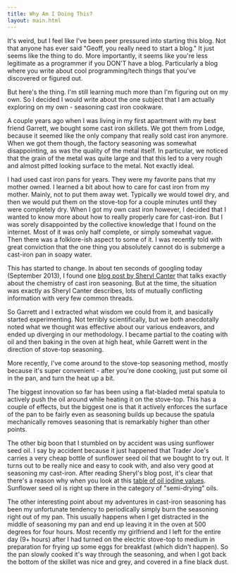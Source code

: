 ```yaml
---
title: Why Am I Doing This?
layout: main.html
---
```

It's weird, but I feel like I've been peer pressured into starting
this blog.  Not that anyone has ever said "Geoff, you really need to
start a blog."  It just seems like the thing to do.  More importantly,
it seems like you're less legitimate as a programmer if you DON'T have
a blog.  Particularly a blog where you write about cool
programming/tech things that you've discovered or figured out.

But here's the thing.  I'm still learning much more than I'm figuring
out on my own.  So I decided I would write about the one subject that
I am actually exploring on my own - seasoning cast iron cookware.

A couple years ago when I was living in my first apartment with my
best friend Garrett, we bought some cast iron skillets.  We got them
from Lodge, because it seemed like the only company that really sold
cast iron anymore.  When we got them though, the factory seasoning was
somewhat disappointing, as was the quality of the metal itself.  In
particular, we noticed that the grain of the metal was quite large and
that this led to a very rough and almost pitted looking surface to the
metal.  Not exactly ideal.

I had used cast iron pans for years.  They were my favorite pans that
my mother owned.  I learned a bit about how to care for cast iron from
my mother.  Mainly, not to put them away wet.  Typically we would
towel dry, and then we would put them on the stove-top for a couple
minutes until they were completely dry.  When I got my own cast iron
however, I decided that I wanted to know more about how to really
properly care for cast-iron.  But I was sorely disappointed by the
collective knowledge that I found on the internet.  Most of it was
only half complete, or simply somewhat vague.  Then there was a
folklore-ish aspect to some of it.  I was recently told with great
conviction that the one thing you absolutely cannot do is submerge a
cast-iron pan in soapy water.

This has started to change.  In about ten seconds of googling today
(September 2013), I found one [blog post by Sheryl Canter][castchem] that
talks exactly about the chemistry of cast iron seasoning.  But at the
time, the situation was exactly as Sheryl Canter describes, lots of
mutually conflicting information with very few common threads.

[castchem]: http://sherylcanter.com/wordpress/2010/01/a-science-based-technique-for-seasoning-cast-iron/

So Garrett and I extracted what wisdom we could from it, and basically
started experimenting.  Not terribly scientifically, but we both
anecdotally noted what we thought was effective about our various
endeavors, and ended up diverging in our methodology.  I became
partial to the coating with oil and then baking in the oven at high
heat, while Garrett went in the direction of stove-top seasoning.

More recently, I've come around to the stove-top seasoning method,
mostly because it's super convenient - after you're done cooking, just
put some oil in the pan, and turn the heat up a bit.

The biggest innovation so far has been using a flat-bladed metal
spatula to actively push the oil around while heating it on the
stove-top.  This has a couple of effects, but the biggest one is that
it actively enforces the surface of the pan to be fairly even as
seasoning builds up because the spatula mechanically removes seasoning
that is remarkably higher than other points.

The other big boon that I stumbled on by accident was using sunflower
seed oil.  I say by accident because it just happened that Trader
Joe's carries a very cheap bottle of sunflower seed oil that we bought
to try out.  It turns out to be really nice and easy to cook with, and
also very good at seasoning my cast-iron.  After reading Sheryl's blog
post, it's clear that there's a reason why when you look at this
[table of oil iodine values][iodine].  Sunflower seed oil is right up
there in the category of "semi-drying" oils.

[iodine]: http://www.journeytoforever.org/biodiesel_yield.html#highiodine

The other interesting point about my adventures in cast-iron seasoning
has been my unfortunate tendency to periodically simply burn the
seasoning right out of my pan.  This usually happens when I get
distracted in the middle of seasoning my pan and end up leaving it in
the oven at 500 degrees for four hours.  Most recently my girlfriend
and I left for the entire day (9+ hours) after I had turned on the
electric stove-top to medium in preparation for frying up some eggs
for breakfast (which didn't happen).  So the pan slowly cooked it's
way through the seasoning, and when I got back the bottom of the
skillet was nice and grey, and covered in a fine black dust.
